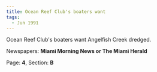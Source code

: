 ```yaml
---  
title: Ocean Reef Club's boaters want  
tags:  
  - Jun 1991  
---  
```

  
Ocean Reef Club's boaters want Angelfish Creek dredged.  
  
Newspapers: **Miami Morning News or The Miami Herald**  
  
Page: **4**, Section: **B** 
